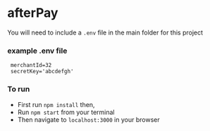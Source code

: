 # afterPay
You will need to include a ```.env``` file in the main folder for this project

### example .env file
```
 merchantId=32
 secretKey='abcdefgh'
```

### To run
- First run ```npm install``` then,
- Run ```npm start``` from your terminal
- Then navigate to ```localhost:3000``` in your browser
